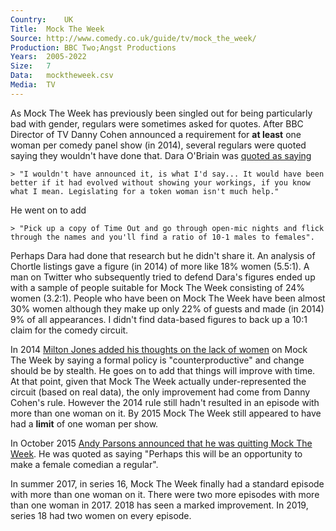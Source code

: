 ```yaml
---
Country:	UK
Title:	Mock The Week
Source:	http://www.comedy.co.uk/guide/tv/mock_the_week/
Production:	BBC Two;Angst Productions
Years:	2005-2022
Size:	7
Data:	mocktheweek.csv
Media:	TV
---
```


As Mock The Week has previously been singled out for being particularly bad with gender, regulars were sometimes asked for quotes. After BBC Director of TV Danny Cohen announced a requirement for __at least__ one woman per comedy panel show (in 2014), several regulars were quoted saying they wouldn't have done that. Dara O'Briain was [quoted as saying](http://www.radiotimes.com/news/2014-02-25/dara-o-briain-on-his-school-of-hard-sums-the-education-system-and-women-in-stand-up) 

	> "I wouldn't have announced it, is what I'd say... It would have been better if it had evolved without showing your workings, if you know what I mean. Legislating for a token woman isn't much help."

He went on to add 

	> "Pick up a copy of Time Out and go through open-mic nights and flick through the names and you'll find a ratio of 10-1 males to females".
	
Perhaps Dara had done that research but he didn't share it. An analysis of Chortle listings gave a figure (in 2014) of more like 18% women (5.5:1). A man on Twitter who subsequently tried to defend Dara's figures ended up with a sample of people suitable for Mock The Week consisting of 24% women (3.2:1). People who have been on Mock The Week have been almost 30% women although they make up only 22% of guests and made (in 2014) 9% of all appearances. I didn't find data-based figures to back up a 10:1 claim for the comedy circuit.

In 2014 [Milton Jones added his thoughts on the lack of women](http://www.radiotimes.com/news/2014-06-13/bbcs-female-quota-for-comedy-panel-shows-is-counterproductive-says-mock-the-weeks-milton-jones) on Mock The Week by saying a formal policy is "counterproductive" and change should be by stealth. He goes on to add that things will improve with time. At that point, given that Mock The Week actually under-represented the circuit (based on real data), the only improvement had come from Danny Cohen's rule. However the 2014 rule still hadn't resulted in an episode with more than one woman on it. By 2015 Mock The Week still appeared to have had a __limit__ of one woman per show.

In October 2015 [Andy Parsons announced that he was quitting Mock The Week](http://www.chortle.co.uk/news/2015/10/19/23424/andy_parsons_quits_mock_the_week). He was quoted as saying "Perhaps this will be an opportunity to make a female comedian a regular".

In summer 2017, in series 16, Mock The Week finally had a standard episode with more than one woman on it. There were two more episodes with more than one woman in 2017. 2018 has seen a marked improvement. In 2019, series 18 had two women on every episode.